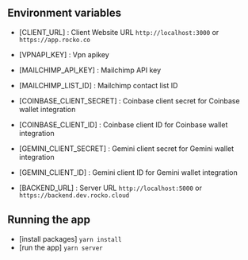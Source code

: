 ## Environment variables
- [CLIENT_URL] : Client Website URL `http://localhost:3000` or `https://app.rocko.co`
- [VPNAPI_KEY] : Vpn apikey

- [MAILCHIMP_API_KEY] : Mailchimp API key
- [MAILCHIMP_LIST_ID] : Mailchimp contact list ID

- [COINBASE_CLIENT_SECRET] : Coinbase client secret for Coinbase wallet integration
- [COINBASE_CLIENT_ID] : Coinbase client ID for Coinbase wallet integration
- [GEMINI_CLIENT_SECRET] : Gemini client secret for Gemini wallet integration
- [GEMINI_CLIENT_ID] : Gemini client ID for Gemini wallet integration
- [BACKEND_URL] : Server URL `http://localhost:5000` or `https://backend.dev.rocko.cloud`

## Running the app

- [install packages] `yarn install`
- [run the app] `yarn server`